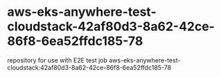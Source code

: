 # aws-eks-anywhere-test-cloudstack-42af80d3-8a62-42ce-86f8-6ea52ffdc185-78
repository for use with E2E test job aws-eks-anywhere-test-cloudstack:42af80d3-8a62-42ce-86f8-6ea52ffdc185-78
